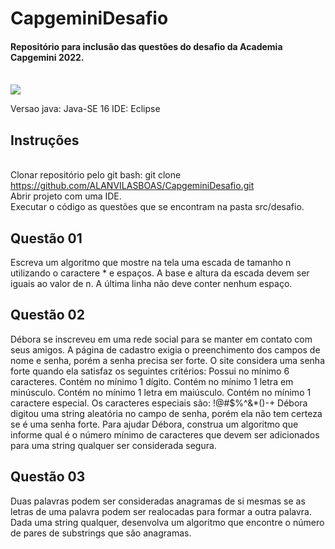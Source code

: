 # CapgeminiDesafio
#### Repositório para inclusão das questões do desafio da Academia Capgemini 2022.
<br>

 <img src="https://capgemini.proway.com.br/assets/img/logo-capgemini.png">
 
 
 Versao java: Java-SE 16
 IDE: Eclipse
 
## Instruções
<br>Clonar repositório pelo git bash: git clone https://github.com/ALANVILASBOAS/CapgeminiDesafio.git
<br>Abrir projeto com uma IDE.
<br>Executar o código as questões que se encontram na pasta src/desafio.

## Questão 01

Escreva um algoritmo que mostre na tela uma escada de tamanho n utilizando o caractere * e espaços. A base e altura da escada devem ser iguais ao valor de n. A última linha não deve conter nenhum espaço.


## Questão 02

Débora se inscreveu em uma rede social para se manter em contato com seus amigos. A página de cadastro exigia o preenchimento dos campos de nome e senha, porém a senha precisa ser forte. O site considera uma senha forte quando ela satisfaz os seguintes critérios:
Possui no mínimo 6 caracteres.
Contém no mínimo 1 dígito.
Contém no mínimo 1 letra em minúsculo.
Contém no mínimo 1 letra em maiúsculo.
Contém no mínimo 1 caractere especial. Os caracteres especiais são: !@#$%^&*()-+
Débora digitou uma string aleatória no campo de senha, porém ela não tem certeza se é uma senha forte. Para ajudar Débora, construa um algoritmo que informe qual é o número mínimo de caracteres que devem ser adicionados para uma string qualquer ser considerada segura.


## Questão 03

Duas palavras podem ser consideradas anagramas de si mesmas se as letras de uma palavra podem ser realocadas para formar a outra palavra. Dada uma string qualquer, desenvolva um algoritmo que encontre o número de pares de substrings que são anagramas.
